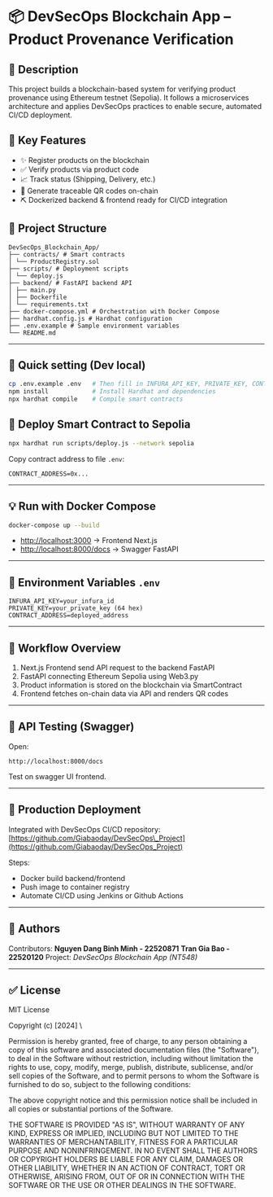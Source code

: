 # 📦 DevSecOps Blockchain App – Product Provenance Verification

## 🧱 Description

This project builds a blockchain-based system for verifying product provenance using Ethereum testnet (Sepolia). It follows a microservices architecture and applies DevSecOps practices to enable secure, automated CI/CD deployment.

## 🔧 Key Features

* ✨ Register products on the blockchain  
* ✅ Verify products via product code  
* 📈 Track status (Shipping, Delivery, etc.)  
* 💼 Generate traceable QR codes on-chain  
* ⛏️ Dockerized backend & frontend ready for CI/CD integration

## 📁 Project Structure

```
DevSecOps_Blockchain_App/
├── contracts/ # Smart contracts
│ └── ProductRegistry.sol
├── scripts/ # Deployment scripts
│ └── deploy.js
├── backend/ # FastAPI backend API
│ ├── main.py
│ ├── Dockerfile
│ └── requirements.txt
├── docker-compose.yml # Orchestration with Docker Compose
├── hardhat.config.js # Hardhat configuration
├── .env.example # Sample environment variables
└── README.md
```

---

## 🚀 Quick setting (Dev local)

```bash
cp .env.example .env   # Then fill in INFURA_API_KEY, PRIVATE_KEY, CONTRACT_ADDRESS
npm install            # Install Hardhat and dependencies
npx hardhat compile    # Compile smart contracts
```

## 🚀 Deploy Smart Contract to Sepolia

```bash
npx hardhat run scripts/deploy.js --network sepolia
```

Copy contract address to file `.env`:

```
CONTRACT_ADDRESS=0x...
```

---

## 💡 Run with Docker Compose

```bash
docker-compose up --build
```

* [http://localhost:3000](http://localhost:3000) → Frontend Next.js
* [http://localhost:8000/docs](http://localhost:8000/docs) → Swagger FastAPI

---

## 🔐 Environment Variables `.env`

```env
INFURA_API_KEY=your_infura_id
PRIVATE_KEY=your_private_key (64 hex)
CONTRACT_ADDRESS=deployed_address
```

---

## 🧠 Workflow Overview

1. Next.js Frontend send API request to the backend FastAPI
2. FastAPI connecting Ethereum Sepolia using Web3.py
3. Product information is stored on the blockchain via SmartContract
4. Frontend fetches on-chain data via API and renders QR codes

---

## 🧪 API Testing (Swagger)

Open:

```
http://localhost:8000/docs
```

Test on swagger UI frontend.

---

## 🚀 Production Deployment

Integrated with DevSecOps CI/CD repository:
[https://github.com/Giabaoday/DevSecOps\_Project](https://github.com/Giabaoday/DevSecOps_Project)

Steps:

* Docker build backend/frontend
* Push image to container registry
* Automate CI/CD using Jenkins or Github Actions

---

## 👤 Authors

Contributors: 
**Nguyen Dang Binh Minh - 22520871** 
**Tran Gia Bao - 22520120** 
Project: *DevSecOps Blockchain App (NT548)*

---

## ✅ License

MIT License

Copyright (c) \[2024] \

Permission is hereby granted, free of charge, to any person obtaining a copy
of this software and associated documentation files (the "Software"), to deal
in the Software without restriction, including without limitation the rights
to use, copy, modify, merge, publish, distribute, sublicense, and/or sell
copies of the Software, and to permit persons to whom the Software is
furnished to do so, subject to the following conditions:

The above copyright notice and this permission notice shall be included in all
copies or substantial portions of the Software.

THE SOFTWARE IS PROVIDED "AS IS", WITHOUT WARRANTY OF ANY KIND, EXPRESS OR
IMPLIED, INCLUDING BUT NOT LIMITED TO THE WARRANTIES OF MERCHANTABILITY,
FITNESS FOR A PARTICULAR PURPOSE AND NONINFRINGEMENT. IN NO EVENT SHALL THE
AUTHORS OR COPYRIGHT HOLDERS BE LIABLE FOR ANY CLAIM, DAMAGES OR OTHER
LIABILITY, WHETHER IN AN ACTION OF CONTRACT, TORT OR OTHERWISE, ARISING FROM,
OUT OF OR IN CONNECTION WITH THE SOFTWARE OR THE USE OR OTHER DEALINGS IN THE
SOFTWARE.

